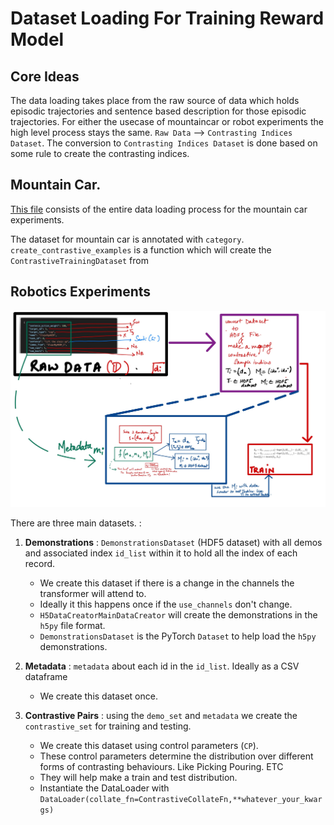 # Dataset Loading For Training Reward Model  

## Core Ideas
The data loading takes place from the raw source of data which holds episodic trajectories and sentence based description for those episodic trajectories. For either the usecase of mountaincar or robot experiments the high level process stays the same. `Raw Data` --> `Contrasting Indices Dataset`. The conversion to `Contrasting Indices Dataset` is done based on some rule to create the contrasting indices. 

## Mountain Car. 


[This file](../language_conditioned_rl/dataloaders/mountaincar/dataset.py) consists of the entire data loading process for the mountain car experiments. 

The dataset for mountain car is annotated with `category`. `create_contrastive_examples` is a function which will create the `ContrastiveTrainingDataset` from 

## Robotics Experiments
![images/DataLoadingRobo-213.jpg](images/DataLoadingRobo-213.jpg)

There are three main datasets. :

1. **Demonstrations** : `DemonstrationsDataset` (HDF5 dataset) with all demos and associated index `id_list` within it to hold all the index of each record. 
    - We create this dataset if there is a change in the channels the transformer will attend to.  
    - Ideally it this happens once if the `use_channels` don't change. 
    - `H5DataCreatorMainDataCreator` will create the demonstrations in the `h5py` file format.  
    - `DemonstrationsDataset` is the PyTorch `Dataset` to help load the `h5py` demonstrations. 

2. **Metadata** : `metadata` about each id in the `id_list`. Ideally as a CSV dataframe
    - We create this dataset once. 

3. **Contrastive Pairs** : using the `demo_set` and `metadata` we create the `contrastive_set` for training and testing. 
    - We create this dataset using control parameters (`CP`). 
    - These control parameters determine the distribution over different forms of contrasting behaviours. Like Picking Pouring. ETC
    - They will help make a train and test distribution. 
    - Instantiate the DataLoader with `DataLoader(collate_fn=ContrastiveCollateFn,**whatever_your_kwargs)`